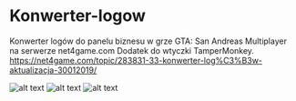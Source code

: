 # Konwerter-logow
Konwerter logów do panelu biznesu w grze GTA: San Andreas Multiplayer na serwerze net4game.com
Dodatek do wtyczki TamperMonkey.
https://net4game.com/topic/283831-33-konwerter-log%C3%B3w-aktualizacja-30012019/

![alt text](https://i.imgur.com/VhGNaMp.gif)
![alt text](http://i.imgur.com/v2u3wnx.png)
![alt text](http://i.imgur.com/VB0Bmxo.png)
